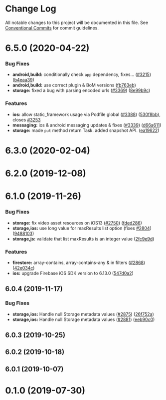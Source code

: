 # Change Log

All notable changes to this project will be documented in this file.
See [Conventional Commits](https://conventionalcommits.org) for commit guidelines.

# 6.5.0 (2020-04-22)


### Bug Fixes

* **android,build:** conditionally check `app` dependency, fixes… ([#3215](https://github.com/invertase/react-native-firebase/tree/master/packages/storage/issues/3215)) ([b4eaa39](https://github.com/invertase/react-native-firebase/tree/master/packages/storage/commit/b4eaa39ea8022535696d28e6eacb5c3e3ce9578f))
* **android,build:** use correct plugin & BoM versions ([fb763eb](https://github.com/invertase/react-native-firebase/tree/master/packages/storage/commit/fb763ebde216d8c789b08bd0d77c078089776627))
* **storage:** fixed a bug with parsing encoded urls ([#3369](https://github.com/invertase/react-native-firebase/tree/master/packages/storage/issues/3369)) ([8e99b9c](https://github.com/invertase/react-native-firebase/tree/master/packages/storage/commit/8e99b9cb9093ba0cc3aadcb56127c8500ea8bf36))


### Features

* **ios:** allow static_framework usage via Podfile global ([#3388](https://github.com/invertase/react-native-firebase/tree/master/packages/storage/issues/3388)) ([530f8bb](https://github.com/invertase/react-native-firebase/tree/master/packages/storage/commit/530f8bbb51f89f106854dbf1df5ec80211e2cf8b)), closes [#3253](https://github.com/invertase/react-native-firebase/tree/master/packages/storage/issues/3253)
* **messaging:** ios & android messaging updates & fixes ([#3339](https://github.com/invertase/react-native-firebase/tree/master/packages/storage/issues/3339)) ([d66a611](https://github.com/invertase/react-native-firebase/tree/master/packages/storage/commit/d66a6118f82005087f53b86571990fc071402153))
* **storage:** made `put` method return Task. added snapshot API. ([ea19622](https://github.com/invertase/react-native-firebase/tree/master/packages/storage/commit/ea1962270b6c20d5b15dbaaea5c4d88a0a4ae3e2))



# 6.3.0 (2020-02-04)



# 6.2.0 (2019-12-08)



# 6.1.0 (2019-11-26)


### Bug Fixes

* **storage:** fix video asset resources on iOS13 ([#2750](https://github.com/invertase/react-native-firebase/tree/master/packages/storage/issues/2750)) ([fded286](https://github.com/invertase/react-native-firebase/tree/master/packages/storage/commit/fded28621fb5c73c3daba009cc4f2ef6fde21745))
* **storage,ios:** use long value for maxResults list option (fixes [#2804](https://github.com/invertase/react-native-firebase/tree/master/packages/storage/issues/2804)) ([9488103](https://github.com/invertase/react-native-firebase/tree/master/packages/storage/commit/94881037e0d304e3a585088be1dcae42be8794a8))
* **storage,js:** validate that list maxResults is an integer value ([2fc9e9d](https://github.com/invertase/react-native-firebase/tree/master/packages/storage/commit/2fc9e9d537e954989a50f941e2479fbbdb3874c9))


### Features

* **firestore:** array-contains, array-contains-any & in filters ([#2868](https://github.com/invertase/react-native-firebase/tree/master/packages/storage/issues/2868)) ([42e034c](https://github.com/invertase/react-native-firebase/tree/master/packages/storage/commit/42e034c4807da54441d2baeab9f57bbf1a137a4a))
* **ios:** upgrade Firebase iOS SDK version to 6.13.0 ([547d0a2](https://github.com/invertase/react-native-firebase/tree/master/packages/storage/commit/547d0a2d74a68808b29063f9b3aa3e1ac38551fc))



## 6.0.4 (2019-11-17)


### Bug Fixes

* **storage,ios:** Handle null Storage metadata values ([#2875](https://github.com/invertase/react-native-firebase/tree/master/packages/storage/issues/2875)) ([26f752a](https://github.com/invertase/react-native-firebase/tree/master/packages/storage/commit/26f752a1172a36e7c5ea837c1792610fd37adbb4))
* **storage,ios:** Handle null Storage metadata values ([#2881](https://github.com/invertase/react-native-firebase/tree/master/packages/storage/issues/2881)) ([eeb90c0](https://github.com/invertase/react-native-firebase/tree/master/packages/storage/commit/eeb90c0a376e88f4ceb20a1dc5fd3bb4ce558a61))



## 6.0.3 (2019-10-25)



## 6.0.2 (2019-10-18)



## 6.0.1 (2019-10-07)



# 0.1.0 (2019-07-30)
